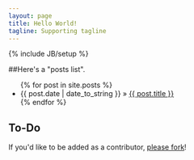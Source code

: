 ```yaml
---
layout: page
title: Hello World!
tagline: Supporting tagline
---
```

{% include JB/setup %}

##Here's a "posts list".

<ul class="posts">
  {% for post in site.posts %}
    <li><span>{{ post.date | date_to_string }}</span> &raquo; <a href="{{ BASE_PATH }}{{ post.url }}">{{ post.title }}</a></li>
  {% endfor %}
</ul>

## To-Do

If you'd like to be added as a contributor, [please fork](http://github.com/vsimple)!
